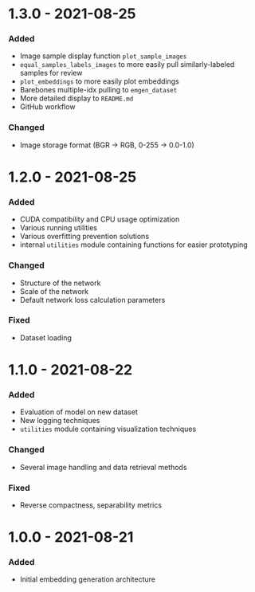 # 1.3.0 - 2021-08-25
### Added
- Image sample display function `plot_sample_images`
- `equal_samples_labels_images` to more easily pull similarly-labeled samples for review
- `plot_embeddings` to more easily plot embeddings
- Barebones multiple-idx pulling to `emgen_dataset`
- More detailed display to `README.md`
- GitHub workflow

### Changed
- Image storage format (BGR -> RGB, 0-255 -> 0.0-1.0)


# 1.2.0 - 2021-08-25
### Added
- CUDA compatibility and CPU usage optimization
- Various running utilities
- Various overfitting prevention solutions
- internal `utilities` module containing functions for easier prototyping

### Changed
- Structure of the network
- Scale of the network
- Default network loss calculation parameters

### Fixed
- Dataset loading


# 1.1.0 - 2021-08-22
### Added
- Evaluation of model on new dataset
- New logging techniques
- `utilities` module containing visualization techniques

### Changed
- Several image handling and data retrieval methods

### Fixed
- Reverse compactness, separability metrics


# 1.0.0 - 2021-08-21
### Added
- Initial embedding generation architecture
